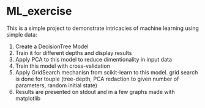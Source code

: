 # ML_exercise
This is a simple project to demonstrate intricacies of machine learning using simple data: 

1. Create a DecisionTree Model
2. Train it for different depths and display results
3. Apply PCA to this model to reduce dimentionality in input data
4. Train this model with cross-validation
4. Apply GridSearch mechanisn from scikit-learn to this model.
   grid search is done for touple (tree-depth, PCA redaction to given number of parameters, random initial state)
5. Results are presented on stdout and in a few graphs made with matplotlib
